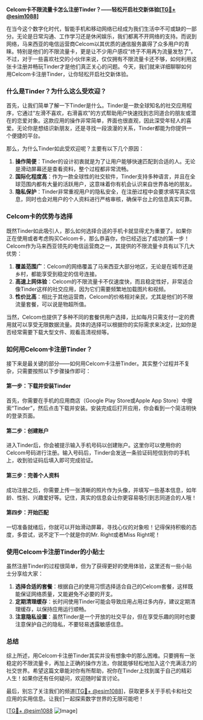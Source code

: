**Celcom卡不限流量卡怎么注册Tinder？——轻松开启社交新体验[[TG💪+ @esim1088](https://t.me/s/esim1088)]**

在当今这个数字化时代，智能手机和移动网络已经成为我们生活中不可或缺的一部分。无论是日常沟通、工作学习还是休闲娱乐，我们都离不开网络的支持。而说到网络，马来西亚的电信运营商Celcom以其优质的通信服务赢得了众多用户的青睐。特别是他们的不限流量卡，更是让不少用户感叹“终于不用再为流量发愁了”。不过，对于一些喜欢社交的小伙伴来说，仅仅拥有不限流量卡还不够，如何利用这张卡注册并畅玩Tinder才是他们真正关心的问题。今天，我们就来详细聊聊如何用Celcom卡注册Tinder，让你轻松开启社交新体验。

### **什么是Tinder？为什么这么受欢迎？**

首先，让我们简单了解一下Tinder是什么。Tinder是一款全球知名的社交应用程序，它通过“左滑不喜欢，右滑喜欢”的方式帮助用户快速找到志同道合的朋友或潜在的恋爱对象。这款应用的操作非常简单，界面也很直观，因此深受年轻人的喜爱。无论你是想结识新朋友，还是寻找一段浪漫的关系，Tinder都能为你提供一个便捷的平台。

那么，为什么Tinder如此受欢迎呢？主要有以下几个原因：

1. **操作简便**：Tinder的设计初衷就是为了让用户能够快速匹配到合适的人。无论是滑动屏幕还是查看资料，整个过程都非常流畅。
2. **国际化程度高**：作为一款全球性的社交软件，Tinder支持多种语言，并且在全球范围内都有大量的活跃用户，这意味着你有机会认识来自世界各地的朋友。
3. **隐私保护**：Tinder非常重视用户的隐私安全，在注册过程中会要求填写真实信息，同时也会对用户的个人资料进行严格审核，确保平台上的信息真实可靠。

### **Celcom卡的优势与选择**

既然Tinder如此吸引人，那么如何选择合适的手机卡就显得尤为重要了。如果你正在使用或者考虑购买Celcom卡，那么恭喜你，你已经迈出了成功的第一步！Celcom作为马来西亚领先的电信运营商之一，其提供的不限流量卡具有以下几大优势：

1. **覆盖范围广**：Celcom的网络覆盖了马来西亚大部分地区，无论是在城市还是乡村，都能享受到稳定的信号连接。
2. **高速上网体验**：Celcom的不限流量卡不仅速度快，而且稳定性好，非常适合像Tinder这样的社交应用，因为它们需要频繁地加载图片和视频。
3. **性价比高**：相比于其他运营商，Celcom的价格相对亲民，尤其是他们的不限流量套餐，可以说是物超所值。

当然，Celcom也提供了多种不同的套餐供用户选择，比如每月只需支付一定的费用就可以享受无限数据流量。具体的选择可以根据你的实际需求来决定，比如你是否经常需要下载大型文件、观看高清视频等。

### **如何用Celcom卡注册Tinder？**

接下来是最关键的部分——如何用Celcom卡注册Tinder。其实整个过程并不复杂，只需要按照以下步骤操作即可：

#### **第一步：下载并安装Tinder**
首先，你需要在手机的应用商店（Google Play Store或Apple App Store）中搜索“Tinder”，然后点击下载并安装。安装完成后打开应用，你会看到一个简洁明快的登录页面。

#### **第二步：创建账户**
进入Tinder后，你会被提示输入手机号码以创建账户。这里你可以使用你的Celcom号码进行注册。输入号码后，Tinder会发送一条验证码短信到你的手机上，收到验证码后填入即可完成验证。

#### **第三步：完善个人资料**
成功注册之后，你需要上传一张清晰的照片作为头像，并填写一些基本信息，如年龄、性别、兴趣爱好等。记住，真实的信息会让你更容易吸引到志同道合的人哦！

#### **第四步：开始匹配**
一切准备就绪后，你就可以开始滑动屏幕，寻找心仪的对象啦！记得保持积极的态度，多尝试，说不定下一个就是你的Mr. Right或者Miss Right呢！

### **使用Celcom卡注册Tinder的小贴士**

虽然注册Tinder的过程很简单，但为了获得更好的使用体验，这里还有一些小贴士分享给大家：

1. **选择合适的套餐**：根据自己的使用习惯选择适合自己的Celcom套餐，这样既能保证网络质量，又能避免不必要的开支。
2. **定期清理缓存**：长时间使用Tinder可能会导致应用占用过多内存，建议定期清理缓存，以保持应用运行顺畅。
3. **注意隐私设置**：虽然Tinder是一个开放的社交平台，但在享受乐趣的同时也要注意保护自己的隐私，不要轻易透露敏感信息。

### **总结**

综上所述，用Celcom卡注册Tinder其实并没有想象中的那么困难。只要拥有一张稳定的不限流量卡，再加上正确的操作方法，你就能够轻松地加入这个充满活力的社交世界。希望这篇文章能对你有所帮助，祝你在Tinder上找到属于自己的精彩人生！如果你还有任何疑问，欢迎随时留言讨论。

最后，别忘了关注我们的频道[[TG💪+ @esim1088](https://t.me/s/esim1088)]，获取更多关于手机卡和社交应用的实用信息。让我们一起探索数字世界的无限可能吧！

[[TG💪+ @esim1088](https://t.me/s/esim1088) ![Image](https://i.postimg.cc/4NQfJmqS/Snipaste-2025-05-13-00-14-12.png)]